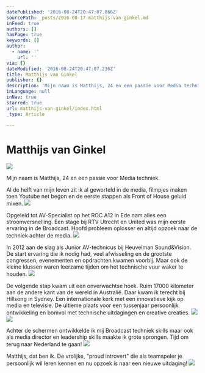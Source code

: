 ```yaml
---
datePublished: '2016-08-24T20:47:07.866Z'
sourcePath: _posts/2016-08-17-matthijs-van-ginkel.md
inFeed: true
authors: []
hasPage: true
keywords: []
author:
  - name: ''
    url: ''
via: {}
dateModified: '2016-08-24T20:47:07.236Z'
title: Matthijs van Ginkel
publisher: {}
description: 'Mijn naam is Matthijs, 24 en een passie voor Media techniek.'
inLanguage: null
inNav: true
starred: true
url: matthijs-van-ginkel/index.html
_type: Article

---
```

# Matthijs van Ginkel
![](https://the-grid-user-content.s3-us-west-2.amazonaws.com/f409bfbf-28b8-4b6a-85a8-092f5fddebfb.jpg)

Mijn naam is Matthijs, 24 en een passie voor Media techniek.

Al de helft van mijn leven zit ik al geworteld in de media, filmpjes maken toen Youtube net begon en de eerste stappen als Front of House geluid mixen.
![](https://the-grid-user-content.s3-us-west-2.amazonaws.com/59e42d2e-c514-4cda-8b3a-e024585114f1.jpg)

Opgeleid tot AV-Specialist op het ROC A12 in Ede nam alles een stroomversnelling. Een stage bij RTV Utrecht en United was mijn eerste ervaring in de Broadcast. Hoofd probleem oplosser en altijd opzoek naar de techniek achter de media.
![](https://the-grid-user-content.s3-us-west-2.amazonaws.com/95e24300-32ca-43d7-8a3d-fd7dbc0f1170.jpg)

In 2012 aan de slag als Junior AV-technicus bij Heuvelman Sound&Vision. De start ervaring die ik nodig had, veel afwisseling en de grootste congressen, evenementen en opdrachten kwamen voorbij. Maar ook de kleine klussen waren leerzame tijden om het technische vuur waker te houden.
![](https://the-grid-user-content.s3-us-west-2.amazonaws.com/3ceb8702-c7c1-447a-9700-0757418a32f4.jpg)

De volgende stap kwam uit een onverwachtse hoek. Ruim 17000 kilometer aan de andere kant van de wereld in Australië. Daar kwam ik terecht bij Hillsong in Sydney. Een internationale kerk met een innovatieve kijk op media en televisie. De ultieme plaats voor een tussenjaar persoonlijk ontwikkeling en bomvol met technische uitdagingen en creative creaties.
![](https://the-grid-user-content.s3-us-west-2.amazonaws.com/4cf78838-e4ac-43b9-9dd4-b29fd42f421f.jpg)
![](https://the-grid-user-content.s3-us-west-2.amazonaws.com/d9fc6afc-351f-4af3-a9d5-45d9679ddc70.jpg)

Achter de schermen ontwikkelde ik mij Broadcast techniek skills maar ook als media director en leadership skills maakte ik grote sprongen. Tijd om terug naar Nederland te gaan!
![](https://the-grid-user-content.s3-us-west-2.amazonaws.com/b5bb1b3a-10a2-40b3-befa-1ec0abf9f944.jpg)

Matthijs, dat ben ik. De vrolijke, "proud introvert" die als teamspeler je persoonlijk wil leren kennen en nu opzoek is naar een nieuwe uitdaging!
![](https://the-grid-user-content.s3-us-west-2.amazonaws.com/62ec537c-d9a2-4e3d-b1e6-ba399f9180f8.jpg)